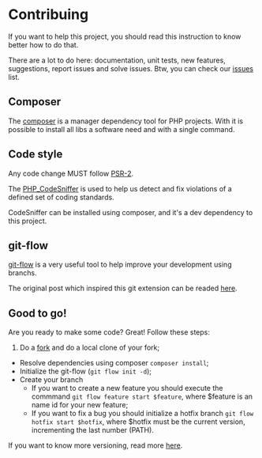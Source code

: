 Contribuing
=============================

If you want to help this project, you should read this instruction to know better how to do that.

There are a lot to do here: documentation, unit tests, new features, suggestions, report issues and solve issues. 
Btw, you can check our [issues](https://github.com/fagundes/ZffBase/issues) list.

## Composer

The [composer](http://getcomposer.org) is a manager dependency tool for PHP projects. With it is possible to install
all libs a software need and with a single command.

## Code style

Any code change MUST follow [PSR-2](https://github.com/php-fig/fig-standards/blob/master/accepted/PSR-2-coding-style-guide.md).

The [PHP_CodeSniffer](https://github.com/squizlabs/php_codesniffer) is used to help us detect and fix violations of a defined set of coding standards.

CodeSniffer can be installed using composer, and it's a dev dependency to this project.

## git-flow

[git-flow](https://github.com/nvie/gitflow) is a very useful tool to help improve your development using branchs.

The original post which inspired this git extension can be readed [here](http://nvie.com/posts/a-successful-git-branching-model).

## Good to go!

Are you ready to make some code? Great! Follow these steps:

1. Do a [fork](https://help.github.com/articles/fork-a-repo) and do a local clone of your fork;
- Resolve dependencies using composer ```composer install```;
- Initialize the git-flow (```git flow init -d```);
- Create your branch
    * If you want to create a new feature you should execute the commmand 
      ```git flow feature start $feature```, where $feature
      is an name id for your new feature;
    * If you want to fix a bug you should initialize a hotfix branch
      ```git flow hotfix start $hotfix```, where $hotfix must be the current version,
        incrementing the last number (PATH).

If you want to know more versioning, read more [here](http://semver.org/spec/v2.0.0.html).
